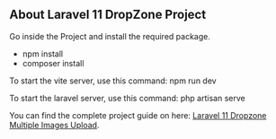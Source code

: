 ## About Laravel 11 DropZone Project

Go inside the Project and install the required package.
- npm install
- composer install

To start the vite server, use this command: npm run dev

To start the laravel server, use this command: php artisan serve

You can find the complete project guide on here: [Laravel 11 Dropzone Multiple Images Upload](https://appdividend.com/2022/02/28/laravel-dropzone-image-upload/).
